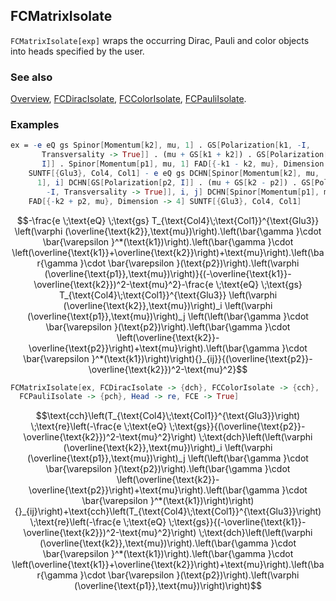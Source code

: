## FCMatrixIsolate

`FCMatrixIsolate[exp]` wraps the occurring Dirac, Pauli and color objects into heads specified by the user.

### See also

[Overview](Extra/FeynCalc.md), [FCDiracIsolate](FCDiracIsolate.md), [FCColorIsolate](FCColorIsolate.md), [FCPauliIsolate](FCPauliIsolate.md).

### Examples

```mathematica
ex = -e eQ gs Spinor[Momentum[k2], mu, 1] . GS[Polarization[k1, -I, 
       Transversality -> True]] . (mu + GS[k1 + k2]) . GS[Polarization[p2, 
       I]] . Spinor[Momentum[p1], mu, 1] FAD[{-k1 - k2, mu}, Dimension -> 4]*
    SUNTF[{Glu3}, Col4, Col1] - e eQ gs DCHN[Spinor[Momentum[k2], mu, 
      1], i] DCHN[GS[Polarization[p2, I]] . (mu + GS[k2 - p2]) . GS[Polarization[k1, 
        -I, Transversality -> True]], i, j] DCHN[Spinor[Momentum[p1], mu, 1], j]*
    FAD[{-k2 + p2, mu}, Dimension -> 4] SUNTF[{Glu3}, Col4, Col1]
```

$$-\frac{e \;\text{eQ} \;\text{gs} T_{\text{Col4}\;\text{Col1}}^{\text{Glu3}} \left(\varphi (\overline{\text{k2}},\text{mu})\right).\left(\bar{\gamma }\cdot \bar{\varepsilon }^*(\text{k1})\right).\left(\bar{\gamma }\cdot \left(\overline{\text{k1}}+\overline{\text{k2}}\right)+\text{mu}\right).\left(\bar{\gamma }\cdot \bar{\varepsilon }(\text{p2})\right).\left(\varphi (\overline{\text{p1}},\text{mu})\right)}{(-\overline{\text{k1}}-\overline{\text{k2}})^2-\text{mu}^2}-\frac{e \;\text{eQ} \;\text{gs} T_{\text{Col4}\;\text{Col1}}^{\text{Glu3}} \left(\varphi (\overline{\text{k2}},\text{mu})\right)_i \left(\varphi (\overline{\text{p1}},\text{mu})\right)_j \left(\left(\bar{\gamma }\cdot \bar{\varepsilon }(\text{p2})\right).\left(\bar{\gamma }\cdot \left(\overline{\text{k2}}-\overline{\text{p2}}\right)+\text{mu}\right).\left(\bar{\gamma }\cdot \bar{\varepsilon }^*(\text{k1})\right)\right){}_{ij}}{(\overline{\text{p2}}-\overline{\text{k2}})^2-\text{mu}^2}$$

```mathematica
FCMatrixIsolate[ex, FCDiracIsolate -> {dch}, FCColorIsolate -> {cch}, 
  FCPauliIsolate -> {pch}, Head -> re, FCE -> True]
```

$$\text{cch}\left(T_{\text{Col4}\;\text{Col1}}^{\text{Glu3}}\right) \;\text{re}\left(-\frac{e \;\text{eQ} \;\text{gs}}{(\overline{\text{p2}}-\overline{\text{k2}})^2-\text{mu}^2}\right) \;\text{dch}\left(\left(\varphi (\overline{\text{k2}},\text{mu})\right)_i \left(\varphi (\overline{\text{p1}},\text{mu})\right)_j \left(\left(\bar{\gamma }\cdot \bar{\varepsilon }(\text{p2})\right).\left(\bar{\gamma }\cdot \left(\overline{\text{k2}}-\overline{\text{p2}}\right)+\text{mu}\right).\left(\bar{\gamma }\cdot \bar{\varepsilon }^*(\text{k1})\right)\right){}_{ij}\right)+\text{cch}\left(T_{\text{Col4}\;\text{Col1}}^{\text{Glu3}}\right) \;\text{re}\left(-\frac{e \;\text{eQ} \;\text{gs}}{(-\overline{\text{k1}}-\overline{\text{k2}})^2-\text{mu}^2}\right) \;\text{dch}\left(\left(\varphi (\overline{\text{k2}},\text{mu})\right).\left(\bar{\gamma }\cdot \bar{\varepsilon }^*(\text{k1})\right).\left(\bar{\gamma }\cdot \left(\overline{\text{k1}}+\overline{\text{k2}}\right)+\text{mu}\right).\left(\bar{\gamma }\cdot \bar{\varepsilon }(\text{p2})\right).\left(\varphi (\overline{\text{p1}},\text{mu})\right)\right)$$
